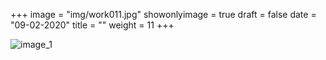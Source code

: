 +++
image = "img/work011.jpg"
showonlyimage = true
draft = false
date = "09-02-2020"
title = ""
weight = 11
+++


![image_1][1]

[1]: /img/work_11/image_1.jpg
